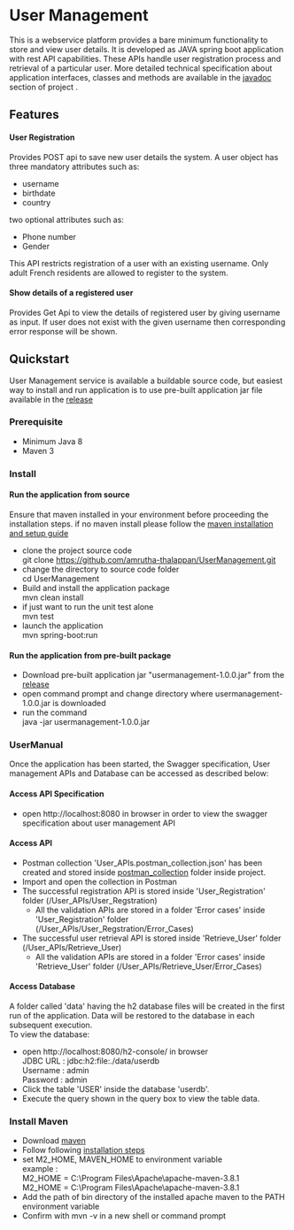 # User Management

This is a webservice platform provides a bare minimum functionality to store and view user details. It is developed as
JAVA spring boot application with rest API capabilities. These APIs handle user registration process and retrieval of a
particular user. More detailed technical specification about application interfaces, classes and methods are available in the [javadoc](https://github.com/amrutha-thalappan/UserManagement/tree/master/javadoc) section of project .

## Features

#### User Registration

Provides POST api to save new user details the system. A user object has three mandatory attributes such as:

* username
* birthdate
* country

two optional attributes such as:

* Phone number
* Gender

This API restricts registration of a user with an existing username. Only adult French residents are allowed to register
to the system.

#### Show details of a registered user

Provides Get Api to view the details of registered user by giving username as input. If user does not exist with the
given username then corresponding error response will be shown.

## Quickstart

User Management service is available a buildable source code, but easiest way to install and run application is to use
pre-built application jar file available in
the [release](https://github.com/amrutha-thalappan/UserManagement/releases/tag/v1.0)

### Prerequisite

* Minimum Java 8
* Maven 3

### Install

#### Run the application from source

Ensure that maven installed in your environment before proceeding the installation steps. if no maven install please
follow the [maven installation and setup guide](#Maven_Install)

* clone the project source code  
  git clone https://github.com/amrutha-thalappan/UserManagement.git
* change the directory to source code folder  
  cd UserManagement
* Build and install the application package  
  mvn clean install
* if just want to run the unit test alone  
  mvn test
* launch the application   
  mvn spring-boot:run

#### Run the application from pre-built package

* Download pre-built application jar "usermanagement-1.0.0.jar" from
  the [release](https://github.com/amrutha-thalappan/UserManagement/releases/tag/v1.0)
* open command prompt and change directory where usermanagement-1.0.0.jar is downloaded
* run the command  
  java -jar usermanagement-1.0.0.jar

### UserManual

Once the application has been started, the Swagger specification, User management APIs and Database can be accessed as
described below:

#### Access API Specification

* open http://localhost:8080 in browser in order to view the swagger specification about user management API

#### Access API

* Postman collection 'User_APIs.postman_collection.json' has been created and stored
  inside [postman_collection](https://github.com/amrutha-thalappan/UserManagement/tree/master/src/test/resources) folder
  inside project.
* Import and open the collection in Postman
* The successful registration API is stored inside 'User_Registration' folder (/User_APIs/User_Regstration)  
   * All the validation APIs are stored in a folder 'Error cases' inside 'User_Registration' folder (/User_APIs/User_Regstration/Error_Cases) 
* The successful user retrieval API is stored inside 'Retrieve_User' folder (/User_APIs/Retrieve_User)  
   * All the validation APIs are stored in a folder 'Error cases' inside 'Retrieve_User' folder (/User_APIs/Retrieve_User/Error_Cases)

#### Access Database

A folder called 'data' having the h2 database files will be created in the first run of the application. Data will be
restored to the database in each subsequent execution.  
To view the database:

* open http://localhost:8080/h2-console/ in browser  
  JDBC URL : jdbc:h2:file:./data/userdb  
  Username : admin  
  Password : admin
* Click the table 'USER' inside the database 'userdb'.
* Execute the query shown in the query box to view the table data.

<div id="Maven_Install"></div>  

### Install Maven

* Download [maven](https://maven.apache.org/download.cgi#)
* Follow following [installation steps](https://maven.apache.org/install.html)
* set M2_HOME, MAVEN_HOME to environment variable  
  example :  
  M2_HOME = C:\Program Files\Apache\apache-maven-3.8.1  
  M2_HOME = C:\Program Files\Apache\apache-maven-3.8.1
* Add the path of bin directory of the installed apache maven to the PATH environment variable
* Confirm with mvn -v in a new shell or command prompt
